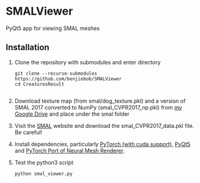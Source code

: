 # SMALViewer
PyQt5 app for viewing SMAL meshes

## Installation
1. Clone the repository with submodules and enter directory
   ```
   git clone --recurse-submodules https://github.com/benjiebob/SMALViewer
   cd CreaturesResult
    
2. Download texture map (from smal/dog_texture.pkl) and a version of SMAL 2017 converted to NumPy (smal_CVPR2017_np.pkl) from [my Google Drive](https://drive.google.com/open?id=1gPwA_tl1qrKiUkveE8PTsEOEMHtTw8br) and place under the smal folder

3. Visit the [SMAL](http://smal.is.tue.mpg.de/) website and download the smal_CVPR2017_data.pkl file. Be careful!

4. Install dependencies, particularly [PyTorch (with cuda support)](https://pytorch.org/), [PyQt5](https://pypi.org/project/PyQt5/) and [PyTorch Port of Neural Mesh Renderer](https://github.com/daniilidis-group/neural_renderer).

5. Test the python3 script
   ```
   python smal_viewer.py
   ```
